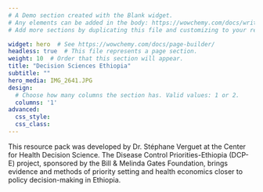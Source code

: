 ```yaml
---
# A Demo section created with the Blank widget.
# Any elements can be added in the body: https://wowchemy.com/docs/writing-markdown-latex/
# Add more sections by duplicating this file and customizing to your requirements.

widget: hero  # See https://wowchemy.com/docs/page-builder/
headless: true  # This file represents a page section.
weight: 10  # Order that this section will appear.
title: "Decision Sciences Ethiopia"
subtitle: ""
hero_media: IMG_2641.JPG
design:
  # Choose how many columns the section has. Valid values: 1 or 2.
  columns: '1'
advanced:
  css_style:
  css_class:
---
```


This resource pack was developed by Dr. Stéphane Verguet at the Center for Health Decision Science. The Disease Control Priorities-Ethiopia (DCP-E) project, sponsored by the Bill & Melinda Gates Foundation, brings evidence and methods of priority setting and health economics closer to policy decision-making in Ethiopia.
